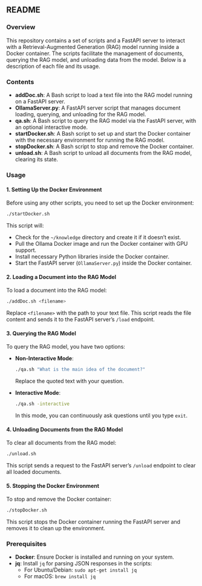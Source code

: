 
## README

### Overview

This repository contains a set of scripts and a FastAPI server to interact with a Retrieval-Augmented Generation (RAG) model running inside a Docker container. The scripts facilitate the management of documents, querying the RAG model, and unloading data from the model. Below is a description of each file and its usage.

### Contents

- **addDoc.sh**: A Bash script to load a text file into the RAG model running on a FastAPI server.
- **OllamaServer.py**: A FastAPI server script that manages document loading, querying, and unloading for the RAG model.
- **qa.sh**: A Bash script to query the RAG model via the FastAPI server, with an optional interactive mode.
- **startDocker.sh**: A Bash script to set up and start the Docker container with the necessary environment for running the RAG model.
- **stopDocker.sh**: A Bash script to stop and remove the Docker container.
- **unload.sh**: A Bash script to unload all documents from the RAG model, clearing its state.

### Usage

#### 1. Setting Up the Docker Environment

Before using any other scripts, you need to set up the Docker environment:

```bash
./startDocker.sh
```

This script will:
- Check for the `~/knowledge` directory and create it if it doesn’t exist.
- Pull the Ollama Docker image and run the Docker container with GPU support.
- Install necessary Python libraries inside the Docker container.
- Start the FastAPI server (`OllamaServer.py`) inside the Docker container.

#### 2. Loading a Document into the RAG Model

To load a document into the RAG model:

```bash
./addDoc.sh <filename>
```

Replace `<filename>` with the path to your text file. This script reads the file content and sends it to the FastAPI server’s `/load` endpoint.

#### 3. Querying the RAG Model

To query the RAG model, you have two options:

- **Non-Interactive Mode**:

  ```bash
  ./qa.sh "What is the main idea of the document?"
  ```

  Replace the quoted text with your question.

- **Interactive Mode**:

  ```bash
  ./qa.sh -interactive
  ```

  In this mode, you can continuously ask questions until you type `exit`.

#### 4. Unloading Documents from the RAG Model

To clear all documents from the RAG model:

```bash
./unload.sh
```

This script sends a request to the FastAPI server’s `/unload` endpoint to clear all loaded documents.

#### 5. Stopping the Docker Environment

To stop and remove the Docker container:

```bash
./stopDocker.sh
```

This script stops the Docker container running the FastAPI server and removes it to clean up the environment.

### Prerequisites

- **Docker**: Ensure Docker is installed and running on your system.
- **jq**: Install `jq` for parsing JSON responses in the scripts:
  - For Ubuntu/Debian: `sudo apt-get install jq`
  - For macOS: `brew install jq`
